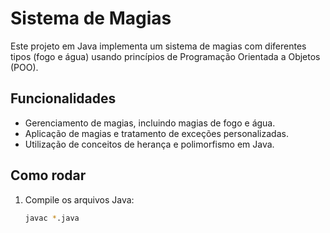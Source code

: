 # Sistema de Magias

Este projeto em Java implementa um sistema de magias com diferentes tipos (fogo e água) usando princípios de Programação Orientada a Objetos (POO).

## Funcionalidades

- Gerenciamento de magias, incluindo magias de fogo e água.
- Aplicação de magias e tratamento de exceções personalizadas.
- Utilização de conceitos de herança e polimorfismo em Java.

## Como rodar

1. Compile os arquivos Java:
   ```bash
   javac *.java
